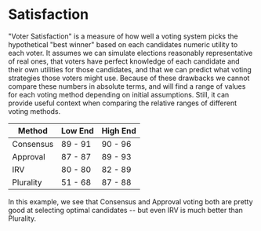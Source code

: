 # Satisfaction

"Voter Satisfaction" is a measure of how well a voting system picks the hypothetical "best winner" based on each candidates numeric utility to each voter. It assumes we can simulate elections reasonably representative of real ones, that voters have perfect knowledge of each candidate and their own utilities for those candidates, and that we can predict what voting strategies those voters might use. Because of these drawbacks we cannot compare these numbers in absolute terms, and will find a range of values for each voting method depending on initial assumptions. Still, it can provide useful context when comparing the relative ranges of different voting methods.


| Method    | Low End | High End |
|-----------|---------|----------|
| Consensus | 89 - 91 | 90 - 96  |
| Approval  | 87 - 87 | 89 - 93  |
| IRV       | 80 - 80 | 82 - 89  |
| Plurality | 51 - 68 | 87 - 88  |

In this example, we see that Consensus and Approval voting both are pretty good at selecting optimal candidates -- but even IRV is much better than Plurality.